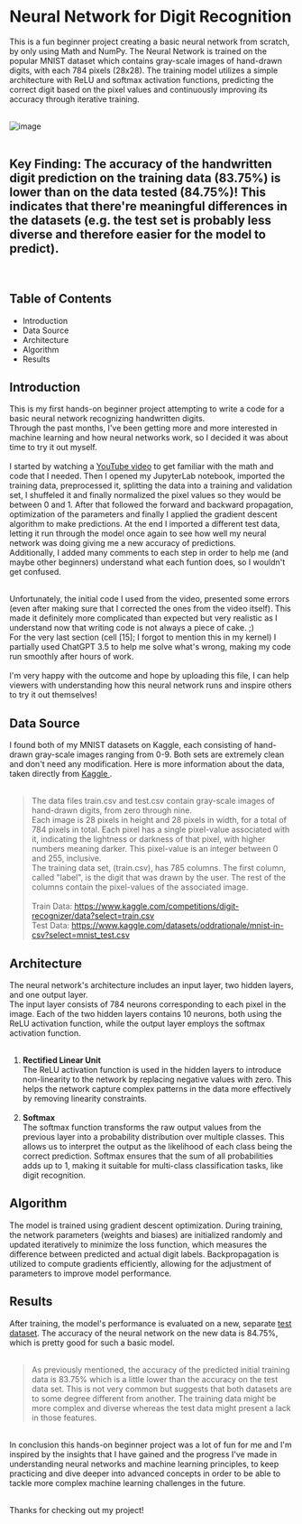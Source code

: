 <h1>Neural Network for Digit Recognition</h1>
This is a fun beginner project creating a basic neural network from scratch, by only using Math and NumPy.
The Neural Network is trained on the popular MNIST dataset which contains gray-scale images of hand-drawn digits, with each 784 pixels (28x28).
The training model utilizes a simple architecture with ReLU and softmax activation functions, predicting the correct digit based on the pixel values and continuously improving its accuracy through iterative training.<br><br>


![image](https://github.com/Salchegger/Simple-Neural-Network-for-Handwritten-Digit-Recognition/assets/167821529/8a15e151-f150-46d4-b5f6-b5a2392946fe)
<br><br>

<h2>Key Finding: The accuracy of the handwritten digit prediction on the training data (83.75%) is lower than on the data tested (84.75%)!
This indicates that there're meaningful differences in the datasets (e.g. the test set is probably less diverse and therefore easier for the model to predict).</h2><br>

<h2>Table of Contents</h2>
<ul>
  <li>Introduction</li>
  <li>Data Source</li>
  <li>Architecture</li>
  <li>Algorithm</li>
  <li>Results</li>
</ul>

<h2>Introduction</h2>
This is my first hands-on beginner project attempting to write a code for a basic neural network recognizing handwritten digits.<br> Through the past months, I've been getting more and more interested in machine learning and how neural networks work, so I decided it was about time to try it out myself.<br><br>
I started by watching a <a href="https://www.youtube.com/watch?v=w8yWXqWQYmU&t=1667s">YouTube video</a> to get familiar with the math and code that I needed. Then I opened my JupyterLab notebook, imported the training data, preprocessed it, splitting the data into a training and validation set, I shuffeled it and finally normalized the pixel values so they would be between 0 and 1. After that followed the forward and backward propagation, optimization of the parameters and finally I applied the gradient descent algorithm to make predictions.
At the end I imported a different test data, letting it run through the model once again to see how well my neural network was doing giving me a new accuracy of predictions.<br>
Additionally, I added many comments to each step in order to help me (and maybe other beginners) understand what each funtion does, so I wouldn't get confused.<br> <br>

Unfortunately, the initial code I used from the video, presented some errors (even after making sure that I corrected the ones from the video itself). This made it definitely more complicated than expected but very realistic as I understand now that writing code is not always a piece of cake. ;)<br> For the very last section (cell [15]; I forgot to mention this in my kernel) I partially used ChatGPT 3.5 to help me solve what's wrong, making my code run smoothly after hours of work.<br> <br>
I'm very happy with the outcome and hope by uploading this file, I can help viewers with understanding how this neural network runs and inspire others to try it out themselves!<br> 

 
<h2>Data Source</h2>
I found both of my MNIST datasets on Kaggle, each consisting of hand-drawn gray-scale images ranging from 0-9. 
Both sets are extremely clean and don't need any modification. Here is more information about the data, taken directly from <a href="https://www.kaggle.com"> Kaggle </a>.<br> <br>

> The data files train.csv and test.csv contain gray-scale images of hand-drawn digits, from zero through nine. <br>Each image is 28 pixels in height and 28 pixels in width, for a total of 784 pixels in total. Each pixel has a single pixel-value associated with it, indicating the lightness or darkness of that pixel, with higher numbers meaning darker. This pixel-value is an integer between 0 and 255, inclusive. <br>The training data set, (train.csv), has 785 columns. The first column, called "label", is the digit that was drawn by the user. The rest of the columns contain the pixel-values of the associated image.<br> <br>
Train Data:
https://www.kaggle.com/competitions/digit-recognizer/data?select=train.csv <br>
Test Data:
https://www.kaggle.com/datasets/oddrationale/mnist-in-csv?select=mnist_test.csv


<h2>Architecture</h2>
The neural network's architecture includes an input layer, two hidden layers, and one output layer. <br>
The input layer consists of 784 neurons corresponding to each pixel in the image. Each of the two hidden layers contains 10 neurons, both using the ReLU activation function, while the output layer employs the softmax activation function.<br> <br>

<ol>
  <li><strong>Rectified Linear Unit</strong></li>
    The ReLU activation function is used in the hidden layers to introduce non-linearity to the network by replacing negative values with zero. This helps the network capture complex patterns in the data more effectively by removing linearity constraints.<br><br>
  <li><strong>Softmax</strong></li>
  The softmax function transforms the raw output values from the previous layer into a probability distribution over multiple classes. This allows us to interpret the output as the         likelihood of each class being the correct prediction. Softmax ensures that the sum of all probabilities adds up to 1, making it suitable for multi-class classification tasks, like       digit recognition.
</ol>

<h2>Algorithm</h2>
The model is trained using gradient descent optimization. During training, the network parameters (weights and biases) are initialized randomly and updated iteratively to minimize the 
loss function, which measures the difference between predicted and actual digit labels. Backpropagation is utilized to compute gradients efficiently, allowing for the adjustment of 
parameters to improve model performance.


<h2>Results</h2>
After training, the model's performance is evaluated on a new, separate <a href="https://www.kaggle.com/datasets/oddrationale/mnist-in-csv?select=mnist_test.csv">test dataset</a>. The accuracy of the neural network on the new data is 84.75%, which is pretty good for such a basic model.<br> <br>

> As previously mentioned, the accuracy of the predicted initial training data is 83.75% which is a little lower than the accuracy on the test data set. This is not very common but
suggests that both datasets are to some degree different from another. The training data might be more complex and diverse whereas the test data might present a lack in those features.

<br>
In conclusion this hands-on beginner project was a lot of fun for me and I'm inspired by the insights that I have gained and the progress I've made in understanding neural networks and machine learning principles, to keep practicing and dive deeper into advanced concepts in order to be able to tackle more complex machine learning challenges in the future.<br> <br>

Thanks for checking out my project!
